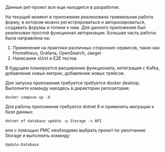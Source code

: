 Данные pet-проект все еще находится в разработке.

На текущий момент в приложение реализована тривиальная работа форму, в котором можно регистрироваться и авторизироваться, создавать форумы и топики к ним. Для данного приложения был реализован простой функционал авторизации.
Большая часть работы была направлена на:
  1. Применение на практики различных сторонних сервисов, таких как Prometheus, Grafana, OpenSearch, Jaeger
  2. Написание xUnit и E2E тестов

В будущем планируется расширение функционала, интеграция с Kafka, добавление новых метрик, добавление новых трейсов.

Для запуска приложения требуется требуется docker desktop. Выполните команду находясь в директории репозитория:
```
docker compose up -d
```

Для работы приложения требуется dotnet 8 и применить миграции к базе данных:
```
dotnet ef database update -p Storage -s API
```
или с помощью PMC необходимо выбрать проект по умолчанию Storage и выполнить команду:
```
Update-Database
```
